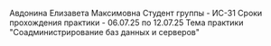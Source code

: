 Авдонина Елизавета Максимовна
Студент группы - ИС-31
Сроки прохождения практики - 06.07.25 по 12.07.25
Тема практики "Соадминистрирование баз данных и серверов"
